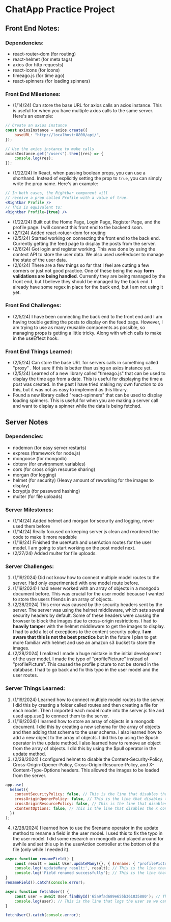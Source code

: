 # ChatApp Practice Project

## Front End Notes:

### Dependencies:

- react-router-dom (for routing)
- react-helmet (for meta tags)
- axios (for http requests)
- react-icons (for icons)
- timeago.js (for time ago)
- react-spinners (for loading spinners)

### Front End Milestones:
- (1/14/24) Can store the base URL for axios calls an axios instance. This is useful for when you have multiple axios calls to the same server. Here's an example:

```jsx
// Create an axios instance
const axiosInstance = axios.create({
    baseURL: "http://localhost:8800/api/",
});

// Use the axios instance to make calls
axiosInstance.get("/users").then((res) => {
    console.log(res);
});
```

- (1/22/24) In React, when passing boolean props, you can use a shorthand. Instead of explicitly setting the prop to `true`, you can simply write the prop name. Here's an example:

```jsx
// In both cases, the Rightbar component will 
// receive a prop called Profile with a value of true.
<Rightbar Profile />
// This is equivalent to:
<Rightbar Profile={true} />
```

- (1/22/24) Built out the Home Page, Login Page, Register Page, and the profile page. I will connect this front end to the backend soon.
- (2/1/24) Added react-rotuer-dom for routing
- (2/5/24) Started working on connecting the front end to the back end. Currently getting the feed page to display the posts from the server.
- (2/6/24) Got login and register working. This was done by using the context API to store the user data. We also used useReducer to manage the state of the user data. 
- (2/6/24) There are a few things so far that I feel are cutting a few corners or just not good practice. One of these being the way **form validations are being handled**. Currently they are being managed by the front end, but I believe they should be managed by the back end. I already have some regex in place for the back end, but I am not using it yet.

### Front End Challenges:

- (2/5/24) I have been connecting the back end to the front end and I am having trouble getting the posts to display on the feed page. However, I am trying to use as many reusable components as possible, so managing props is getting a little tricky. Along with which calls to make in the useEffect hook.

### Front End Things Learned:

- (2/5/24) Can store the base URL for servers calls in something called "proxy" . Not sure if this is better than using an axios instance yet.
- (2/5/24) Learned of a new library called "timeago.js" that can be used to display the time ago from a date. This is useful for displaying the time a post was created. In the past I have tried making my own function to do this, but it was not as easy to implement as this library.
- Found a new library called "react-spinners" that can be used to display loading spinners. This is useful for when you are making a server call and want to display a spinner while the data is being fetched.

## Server Notes

### Dependencies:

- nodemon (for easy server restarts)
- express (framework for node.js)
- mongoose (for mongodb)
- dotenv (for environment variables)
- cors (for cross origin resource sharing)
- morgan (for logging)
- helmet (for security) (Heavy amount of reworking for the images to display)
- bcryptjs (for password hashing)
- multer (for file uploads)

### Server Milestones:

- (1/14/24) Added helmet and morgan for security and logging, never used them before
- (1/14/24) Really focused on keeping server.js clean and reordered the code to make it more readable
- (1/19/24) Finished the userAuth and userAction routes for the user model. I am going to start working on the post model next.
- (2/27/24) Added multer for file uploads. 

### Server Challenges:

1. (1/19/2024) Did not know how to connect multiple model routes to the server. Had only experimented with one model route before.
2. (1/19/2024) I had never worked with an array of objects in a mongodb document before. This was crucial for the user model because I wanted to store the users friends in an array of objects.
3. (2/28/2024) This error was caused by the security headers sent by the server. The server was using the helmet middleware, which sets several security headers by default. Some of these headers were causing the browser to block the images due to cross-origin restrictions. I had to **heavily tamper** with the helmet middleware to get the images to display. I had to add a lot of exceptions to the content security policy. **I am aware that this is not the best practice** but in the future I plan to get more familiar with helmet and use an amazon s3 bucket to store the images.
4. (2/28/2024) I realized I made a huge mistake in the initial development of the user model. I made the typo of "profilePictrure" instead of "profilePicture". This caused the profile picture to not be stored in the database. I had to go back and fix this typo in the user model and the user routes.


### Server Things Learned:

1. (1/19/2024) Learned how to connect multiple model routes to the server. I did this by creating a folder called routes and then creating a file for each model. Then I imported each model route into the server.js file and used app.use() to connect them to the server.
2. (1/19/2024) I learned how to store an array of objects in a mongodb document. I did this by creating a new schema for the array of objects and then adding that schema to the user schema. I also learned how to add a new object to the array of objects. I did this by using the $push operator in the update method. I also learned how to remove an object from the array of objects. I did this by using the $pull operator in the update method.
3. (2/28/2024) I configured helmet to disable the Content-Security-Policy, Cross-Origin-Opener-Policy, Cross-Origin-Resource-Policy, and X-Content-Type-Options headers. This allowed the images to be loaded from the server.

```jsx
app.use(
  helmet({
    contentSecurityPolicy: false, // This is the line that disables the content security policy
    crossOriginOpenerPolicy: false, // This is the line that disables the cross origin opener policy
    crossOriginResourcePolicy: false, // This is the line that disables the cross origin resource policy
    xContentOptions: false, // This is the line that disables the x content type options
  })
);
```
4. (2/28/2024) I learned how to use the $rename operator in the update method to rename a field in the user model. I used this to fix the typo in the user model. I did some research on mongodb and played around for awhile and set this up in the userAction controller at the bottom of the file (only while I needed it).

```jsx
async function renameField() {
    const result = await User.updateMany({}, { $rename: { "profilePictrure": "profilePicture" } }); // This is the line that renames the field
    console.log('updateMany result:', result); // This is the line that logs the result of the updateMany method
    console.log('Field renamed successfully'); // This is the line that logs a success message (if the field was renamed successfully)
}
renameField().catch(console.error);

async function fetchUser() {
    const user = await User.findById('65a9fad689e655b361835880'); // This is the line that finds a user by id
    console.log(user); // This is the line that logs the user so we can see the changes
}

fetchUser().catch(console.error);
```

<!-- (3/8/24) Not going to lie, I have confused myself with the build. My rightbar is no longer working properly and I am not sure why. Video left off at 1:49:00. I am going to try to fix -->

<!-- Left off at 30:46 -->